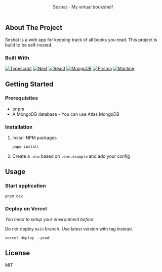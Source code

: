 <!-- Improved compatibility of back to top link: See: https://github.com/othneildrew/Best-README-Template/pull/73 -->

<a name="readme-top"></a>

<!-- PROJECT SHIELDS -->
<!--
*** I'm using markdown "reference style" links for readability.
*** Reference links are enclosed in brackets [ ] instead of parentheses ( ).
*** See the bottom of this document for the declaration of the reference variables
*** for contributors-url, forks-url, etc. This is an optional, concise syntax you may use.
*** https://www.markdownguide.org/basic-syntax/#reference-style-links
-->

<!-- PROJECT LOGO -->
<br />
<div align="center">
  Seshat - My virtual bookshelf
  <br />
  <br />
</div>

<!-- ABOUT THE PROJECT -->

## About The Project

Seshat is a web app for keeping track of all books you read. This project is build to be self-hosted.

### Built With

[![Typescript][Typescript]][Typescript-url]
[![Next][Next.js]][Next-url]
[![React][React]][React-url]
[![MongoDB][MongoDB]][MongoDB-url]
[![Prisma][Prisma]][Prisma-url]
[![Mantine][Mantine]][Mantine-url]

<!-- GETTING STARTED -->

## Getting Started

### Prerequisites

- pnpm
- A MongoDB database - You can use Atlas MongoDB

### Installation

1. Install NPM packages
   ```sh
   pnpm install
   ```
2. Create a `.env` based on `.env.example` and add your config

<!-- USAGE EXAMPLES -->

## Usage

### Start application

```
pnpm dev
```

### Deploy on Vercel

_You need to setup your environment before_

Do not deploy `main` branch. Use latest version with tag instead.

```
vercel deploy --prod
```

<!-- LICENSE -->

## License

MIT

<!-- Stack -->

[Typescript]: https://img.shields.io/badge/Typescript-20232A?style=for-the-badge&logo=typescript
[Typescript-url]: https://www.typescriptlang.org/
[Next.js]: https://img.shields.io/badge/next.js-20232A?style=for-the-badge&logo=nextdotjs
[Next-url]: https://nextjs.org/
[React]: https://img.shields.io/badge/React-20232A?style=for-the-badge&logo=react
[React-url]: https://reactjs.org/
[MongoDB]: https://img.shields.io/badge/MongoDB-20232A?style=for-the-badge&logo=mongodb
[MongoDB-url]: https://mongodb.com/
[Prisma]: https://img.shields.io/badge/Prisma-20232A?style=for-the-badge&logo=prisma
[Prisma-url]: https://prisma.io/
[Mantine]: https://img.shields.io/badge/Mantine-20232A?style=for-the-badge&logo=mantine
[Mantine-url]: https://mantine.dev/
